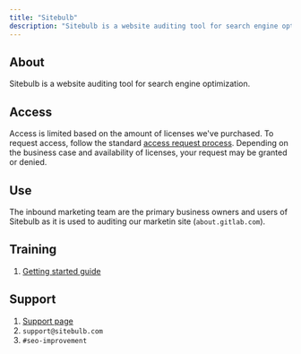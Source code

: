 ```yaml
---
title: "Sitebulb"
description: "Sitebulb is a website auditing tool for search engine optimization."
---
```


## About

Sitebulb is a website auditing tool for search engine optimization.

## Access

Access is limited based on the amount of licenses we've purchased. To request access, follow the standard [access request process](/handbook/security/corporate/end-user-services/onboarding-access-requests/access-requests/). Depending on the business case and availability of licenses, your request may be granted or denied.

## Use

The inbound marketing team are the primary business owners and users of Sitebulb as it is used to auditing our marketin site (`about.gitlab.com`).

## Training

1. [Getting started guide](https://support.sitebulb.com/en/)

## Support

1. [Support page](https://sitebulb.com/support/)
1. `support@sitebulb.com`
1. `#seo-improvement`
